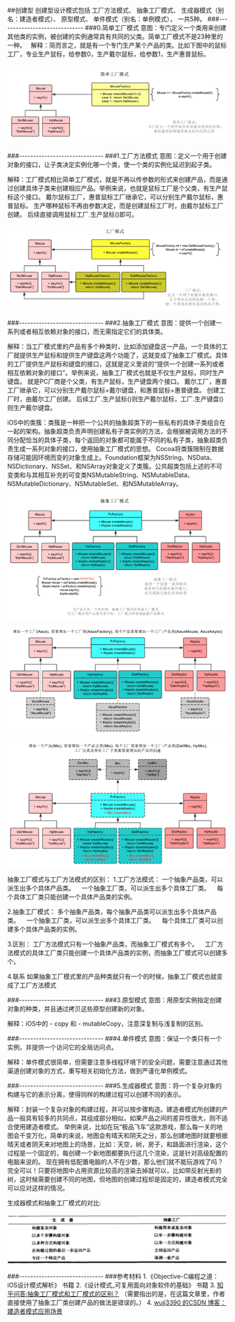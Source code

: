 
##创建型
创建型设计模式包括
工厂方法模式、
抽象工厂模式、
生成器模式（别名：建造者模式）、
原型模式、
单件模式（别名：单例模式），
一共5种。
###------------------------------
###0.简单工厂模式
意图：专门定义一个类用来创建其他类的实例，被创建的实例通常具有共同的父类。简单工厂模式不是23种里的一种。
 
解释：简而言之，就是有一个专门生产某个产品的类。比如下图中的鼠标工厂，专业生产鼠标，给参数0，生产戴尔鼠标，给参数1，生产惠普鼠标。

![简单工厂模式图解](https://github.com/wave113/DesignPatterns/blob/master/%E5%88%9B%E5%BB%BA%E5%9E%8B%E6%A8%A1%E5%BC%8F%E6%B6%89%E5%8F%8A%E7%9A%84%E5%9B%BE%E8%A7%A3/%E7%AE%80%E5%8D%95%E5%B7%A5%E5%8E%82%E5%9B%BE%E8%A7%A3.png?raw=true)

###------------------------------
###1.工厂方法模式
意图：定义一个用于创建对象的接口，让子类决定实例化哪一个类，使一个类的实例化延迟到起子类。

解释：工厂模式相比简单工厂模式，就是不再以传参数的形式来创建产品，而是通过创建具体子类来创建相应产品。举例来说，也就是鼠标工厂是个父类，有生产鼠标这个接口。 戴尔鼠标工厂，惠普鼠标工厂继承它，可以分别生产戴尔鼠标，惠普鼠标。 生产哪种鼠标不再由参数决定，而是创建鼠标工厂时，由戴尔鼠标工厂创建。 后续直接调用鼠标工厂.生产鼠标()即可。

![工厂模式图解](https://github.com/wave113/DesignPatterns/blob/master/%E5%88%9B%E5%BB%BA%E5%9E%8B%E6%A8%A1%E5%BC%8F%E6%B6%89%E5%8F%8A%E7%9A%84%E5%9B%BE%E8%A7%A3/%E5%B7%A5%E5%8E%82%E6%A8%A1%E5%BC%8F%E5%9B%BE%E8%A7%A3.png?raw=true)

###------------------------------
###2.抽象工厂模式
意图：提供一个创建一系列或者相互依赖对象的接口，而无需指定它们的具体类。

解释：当工厂模式里的产品有多个种类时，比如添加键盘这一产品，一个具体的工厂就提供生产鼠标和提供生产键盘这两个功能了，这就变成了抽象工厂模式。具体的工厂提供生产鼠标和键盘的接口，这就是定义里说的“提供一个创建一系列或者相互依赖对象的接口”。举例来说，抽象工厂模式也就是不仅生产鼠标，同时生产键盘。 就是PC厂商是个父类，有生产鼠标，生产键盘两个接口。 戴尔工厂，惠普工厂继承它，可以分别生产戴尔鼠标+戴尔键盘，和惠普鼠标+惠普键盘。 创建工厂时，由戴尔工厂创建。 后续工厂.生产鼠标()则生产戴尔鼠标，工厂.生产键盘()则生产戴尔键盘。

iOS中的类簇：类簇是一种把一个公共的抽象超类下的一些私有的具体子类组合在一起的架构。抽象超类负责声明创建私有子类实例的方法，会根据被调用方法的不同分配恰当的具体子类，每个返回的对象都可能属于不同的私有子类，抽象超类负责生成一系列对象的接口，使用抽象工厂模式的思想。  Cocoa将类簇限制在数据存储可能因环境而变的对象生成上。Foundation框架为NSString、NSData、NSDictionary、NSSet、和NSArray对象定义了类簇。公共超类包括上述的不可变类和与其相互补充的可变类NSMutableString、NSMutableData、NSMutableDictionary、NSMutableSet、和NSMutableArray。


![抽象工厂模式图解](https://github.com/wave113/DesignPatterns/blob/master/%E5%88%9B%E5%BB%BA%E5%9E%8B%E6%A8%A1%E5%BC%8F%E6%B6%89%E5%8F%8A%E7%9A%84%E5%9B%BE%E8%A7%A3/%E6%8A%BD%E8%B1%A1%E5%B7%A5%E5%8E%82%E6%A8%A1%E5%BC%8F%E5%9B%BE%E8%A7%A3.png?raw=true)

![抽象工厂模式添加一个工厂](https://github.com/wave113/DesignPatterns/blob/master/%E5%88%9B%E5%BB%BA%E5%9E%8B%E6%A8%A1%E5%BC%8F%E6%B6%89%E5%8F%8A%E7%9A%84%E5%9B%BE%E8%A7%A3/%E6%8A%BD%E8%B1%A1%E5%B7%A5%E5%8E%82%E6%B7%BB%E5%8A%A0%E4%B8%80%E4%B8%AA%E5%B7%A5%E5%8E%82.png?raw=true)

![抽象工厂模式添加一个产品](https://github.com/wave113/DesignPatterns/blob/master/%E5%88%9B%E5%BB%BA%E5%9E%8B%E6%A8%A1%E5%BC%8F%E6%B6%89%E5%8F%8A%E7%9A%84%E5%9B%BE%E8%A7%A3/%E6%8A%BD%E8%B1%A1%E5%B7%A5%E5%8E%82%E6%B7%BB%E5%8A%A0%E4%B8%80%E4%B8%AA%E4%BA%A7%E5%93%81.png?raw=true)

抽象工厂模式与工厂方法模式的区别：
1.工厂方法模式：
一个抽象产品类，可以派生出多个具体产品类。   
一个抽象工厂类，可以派生出多个具体工厂类。   
每个具体工厂类只能创建一个具体产品类的实例。

2.抽象工厂模式：
多个抽象产品类，每个抽象产品类可以派生出多个具体产品类。   
一个抽象工厂类，可以派生出多个具体工厂类。   
每个具体工厂类可以创建多个具体产品类的实例。  

3.区别：
工厂方法模式只有一个抽象产品类，而抽象工厂模式有多个。   
工厂方法模式的具体工厂类只能创建一个具体产品类的实例，而抽象工厂模式可以创建多个。

4.联系
如果抽象工厂模式里的产品种类就只有一个的时候，抽象工厂模式也就变成了工厂方法模式

###------------------------------
###3.原型模式
意图：用原型实例指定创建对象的种类，并且通过拷贝这些原型创建新的对象。

解释：iOS中的 - copy 和 - mutableCopy，注意深复制与浅复制的区别。

###------------------------------
###4.单件模式
意图：保证一个类只有一个实例，并提供一个访问它的全局访问点。

解释：单件模式很简单，但需要注意多线程环境下的安全问题，需要注意通过其他渠道创建对象的方式，重写相关初始化方法，做到严谨化单例模式。

###------------------------------
###5.生成器模式
意图：将一个复杂对象的构建与它的表示分离，使得同样的构建过程可以创建不同的表示。

解释：封装一个复杂对象的构建过程，并可以按步骤构造。建造者模式所创建的产品一般具有较多的共同点，其组成部分相似，如果产品之间的差异性很大，则不适合使用建造者模式。
举例来说，比如在玩“极品飞车”这款游戏，那么每一关的地图会千变万化，简单的来说，地图会有晴天和阴天之分，那么创建地图时就要根据晴天或者阴天来对地图上的场景，比如：天空，树，房子，和路面进行渲染，这个过程是一个固定的，每创建一个新地图都要执行这几个渲染，这是针对高级配置的电脑来说的。 现在拥有低配置电脑的人不在少数，那么他们就不能玩游戏了吗？完全可以！只要将地图中占用资源比较高的渲染去掉就可以，比如带反射光影的树，这时候需要创建不同的地图，但地图的创建过程却是固定的，建造者模式完全可以应对这样的情况。

生成器模式和抽象工厂模式的对比:

![生成器模式和抽象工厂模式的对比](https://github.com/wave113/DesignPatterns/blob/master/%E5%88%9B%E5%BB%BA%E5%9E%8B%E6%A8%A1%E5%BC%8F%E6%B6%89%E5%8F%8A%E7%9A%84%E5%9B%BE%E8%A7%A3/%E7%94%9F%E6%88%90%E5%99%A8%E6%A8%A1%E5%BC%8F%E5%92%8C%E6%8A%BD%E8%B1%A1%E5%B7%A5%E5%8E%82%E6%A8%A1%E5%BC%8F%E7%9A%84%E5%AF%B9%E6%AF%94.png?raw=true)

###------------------------------
###参考材料
1.《Objective-C编程之道：iOS设计模式解析》 书籍
2.《设计模式_可复用面向对象软件的基础》 书籍
3.  [知乎问答:抽象工厂模式和工厂模式的区别？](https://www.zhihu.com/question/20367734) （需要指出的是，在这篇文章里，作者直接使用了抽象工厂类创建产品的做法是错误的。）
4.  [wuji3390 的CSDN 博客：建造者模式应用场景](https://blog.csdn.net/wuji3390/article/details/71427793?utm_source=copy) 





